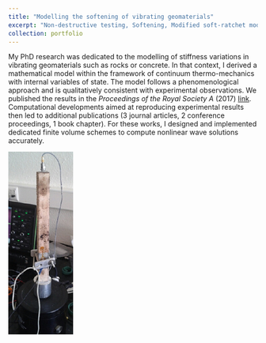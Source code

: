 ```yaml
---
title: "Modelling the softening of vibrating geomaterials"
excerpt: "Non-destructive testing, Softening, Modified soft-ratchet model"
collection: portfolio
---
```


My PhD research was dedicated to the modelling of stiffness variations in vibrating geomaterials such as rocks or concrete. In that context, I derived a mathematical model within the framework of continuum thermo-mechanics with internal variables of state. The model follows a phenomenological approach and is qualitatively consistent with experimental observations. We published the results in the <i>Proceedings of the Royal Society A</i> (2017) [link](https://harold-berjamin.github.io/publication/2017-05-31-prsa). Computational developments aimed at reproducing experimental results then led to additional publications (3 journal articles, 2 conference proceedings, 1 book chapter). For these works, I designed and implemented dedicated finite volume schemes to compute nonlinear wave solutions accurately.

<img src='/images/Slow.png' alt="centered image">